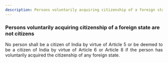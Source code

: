 ```yaml
---
description: Persons voluntarily acquiring citizenship of a foreign state are not citizens
---
```


### Persons voluntarily acquiring citizenship of a foreign state are not citizens
<div style="text-align: justify">

No person shall be a citizen of India by virtue of Article 5 or be deemed to be a citizen of India by virtue of Article 6 or Article 8 if the person has voluntarily acquired the citizenship of any foreign state.

</div>
